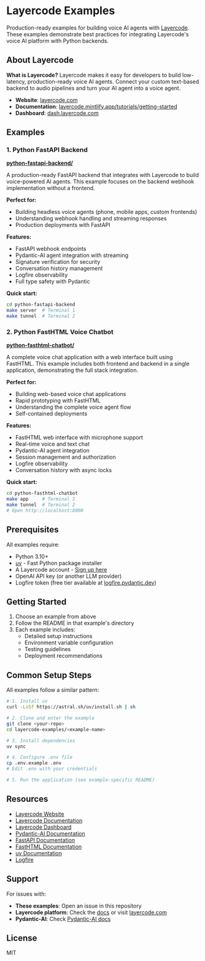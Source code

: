 # Layercode Examples

Production-ready examples for building voice AI agents with [Layercode](https://layercode.com). These examples demonstrate best practices for integrating Layercode's voice AI platform with Python backends.

## About Layercode

**What is Layercode?** Layercode makes it easy for developers to build low-latency, production-ready voice AI agents. Connect your custom text-based backend to audio pipelines and turn your AI agent into a voice agent.

- **Website**: [layercode.com](https://layercode.com)
- **Documentation**: [layercode.mintlify.app/tutorials/getting-started](https://layercode.mintlify.app/tutorials/getting-started)
- **Dashboard**: [dash.layercode.com](https://dash.layercode.com/)

## Examples

### 1. Python FastAPI Backend

**[python-fastapi-backend/](./python-fastapi-backend/)**

A production-ready FastAPI backend that integrates with Layercode to build voice-powered AI agents. This example focuses on the backend webhook implementation without a frontend.

**Perfect for:**
- Building headless voice agents (phone, mobile apps, custom frontends)
- Understanding webhook handling and streaming responses
- Production deployments with FastAPI

**Features:**
- FastAPI webhook endpoints
- Pydantic-AI agent integration with streaming
- Signature verification for security
- Conversation history management
- Logfire observability
- Full type safety with Pydantic

**Quick start:**
```bash
cd python-fastapi-backend
make server  # Terminal 1
make tunnel  # Terminal 2
```

### 2. Python FastHTML Voice Chatbot

**[python-fasthtml-chatbot/](./python-fasthtml-chatbot/)**

A complete voice chat application with a web interface built using FastHTML. This example includes both frontend and backend in a single application, demonstrating the full stack integration.

**Perfect for:**
- Building web-based voice chat applications
- Rapid prototyping with FastHTML
- Understanding the complete voice agent flow
- Self-contained deployments

**Features:**
- FastHTML web interface with microphone support
- Real-time voice and text chat
- Pydantic-AI agent integration
- Session management and authorization
- Logfire observability
- Conversation history with async locks

**Quick start:**
```bash
cd python-fasthtml-chatbot
make app     # Terminal 1
make tunnel  # Terminal 2
# Open http://localhost:8000
```

## Prerequisites

All examples require:
- Python 3.10+
- [uv](https://github.com/astral-sh/uv) - Fast Python package installer
- A Layercode account - [Sign up here](https://dash.layercode.com/)
- OpenAI API key (or another LLM provider)
- Logfire token (free tier available at [logfire.pydantic.dev](https://logfire.pydantic.dev/))

## Getting Started

1. Choose an example from above
2. Follow the README in that example's directory
3. Each example includes:
   - Detailed setup instructions
   - Environment variable configuration
   - Testing guidelines
   - Deployment recommendations

## Common Setup Steps

All examples follow a similar pattern:

```bash
# 1. Install uv
curl -LsSf https://astral.sh/uv/install.sh | sh

# 2. Clone and enter the example
git clone <your-repo>
cd layercode-examples/<example-name>

# 3. Install dependencies
uv sync

# 4. Configure .env file
cp .env.example .env
# Edit .env with your credentials

# 5. Run the application (see example-specific README)
```

## Resources

- [Layercode Website](https://layercode.com)
- [Layercode Documentation](https://layercode.mintlify.app/tutorials/getting-started)
- [Layercode Dashboard](https://dash.layercode.com/)
- [Pydantic-AI Documentation](https://ai.pydantic.dev/)
- [FastAPI Documentation](https://fastapi.tiangolo.com/)
- [FastHTML Documentation](https://docs.fastht.ml/)
- [uv Documentation](https://docs.astral.sh/uv/)
- [Logfire](https://logfire.pydantic.dev/)

## Support

For issues with:
- **These examples**: Open an issue in this repository
- **Layercode platform**: Check the [docs](https://layercode.mintlify.app/tutorials/getting-started) or visit [layercode.com](https://layercode.com)
- **Pydantic-AI**: Check [Pydantic-AI docs](https://ai.pydantic.dev/)

## License

MIT
